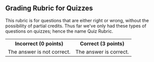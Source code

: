 ## Grading Rubric for Quizzes ##

This rubric is for questions that are either right or wrong, without the possibility of partial credits.
Thus far we've only had these types of questions on quizzes; hence the name Quiz Rubric. 

<table>
  <tr>
    <th>Incorrect (0&nbsp;points)</th>
    <th>Correct (3&nbsp;points)</th>
  </tr>
  <tr>
	<td>The answer is not correct.</td>
	<td>The answer is correct.</td>
  </tr>
</table>
